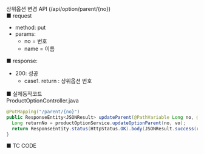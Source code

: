 상위옵션 변경 API (/api/option/parent/{no})  
■ request
   - method: put
   - params:
      - no = 번호
      - name = 이름
  
■ response:  
   - 200: 성공  
      - case1. return : 상위옵션 번호  
  
■ 실제동작코드  
ProductOptionController.java  
```java
@PutMapping("/parent/{no}")
public ResponseEntity<JSONResult> updateParent(@PathVariable Long no, @RequestBody OptionParentVo vo) {
  Long returnNo = productOptionService.updateOptionParent(no, vo);
  return ResponseEntity.status(HttpStatus.OK).body(JSONResult.success(returnNo));
}
```
  
■ TC CODE  
  
 <tc code>
